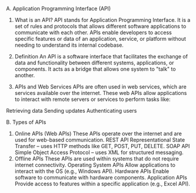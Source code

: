   A. Application Programming Interface (API)
1. What is an API?
API stands for Application Programming Interface. It is a set of rules and protocols that allows different software applications to communicate with each other. APIs enable developers to access specific features or data of an application, service, or platform without needing to understand its internal codebase.

2. Definition
An API is a software interface that facilitates the exchange of data and functionality between different systems, applications, or components. It acts as a bridge that allows one system to "talk" to another.

3. APIs and Web Services
APIs are often used in web services, which are services available over the internet. These web APIs allow applications to interact with remote servers or services to perform tasks like:

Retrieving data
Sending updates
Authenticating users

  B. Types of APIs
1. Online APIs (Web APIs)
These APIs operate over the internet and are used for web-based communication.
REST API	Representational State Transfer – uses HTTP methods like GET, POST, PUT, DELETE.
SOAP API	Simple Object Access Protocol – uses XML for structured messaging.
2. Offline APIs
These APIs are used within systems that do not require internet connectivity.
Operating System APIs	Allow applications to interact with the OS (e.g., Windows API).
Hardware APIs	Enable software to communicate with hardware components.
Application APIs	Provide access to features within a specific application (e.g., Excel API).
